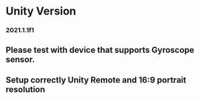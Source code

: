 # Unity Version
### 2021.1.1f1

## Please test with device that supports Gyroscope sensor.

## Setup correctly Unity Remote and 16:9 portrait resolution